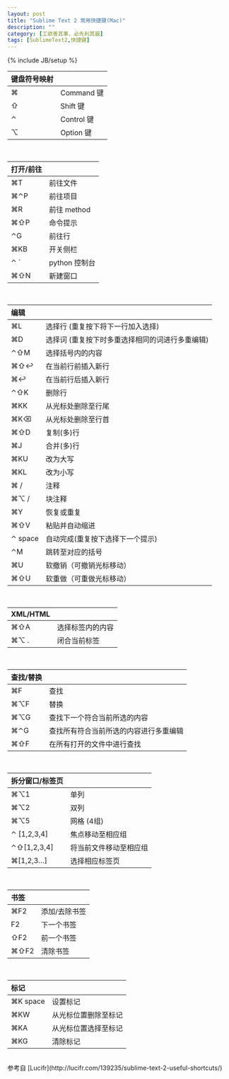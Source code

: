 ```yaml
---
layout: post
title: "Sublime Text 2 常用快捷键(Mac)"
description: ""
category: [工欲善其事，必先利其器]
tags: [SublimeText2,快捷键]
---
```

{% include JB/setup %}


键盘符号映射|&nbsp;
:-----------	| :-------------
⌘|Command 键
⇧|Shift 键
⌃|Control 键
⌥|Option 键

</br>
  	 		
打开/前往		    | &nbsp;
:-----------	| :-------------
⌘T	 |前往文件
⌘⌃P	 |前往项目
⌘R	 |前往 method
⌘⇧P	 |命令提示
⌃G	 |前往行
⌘KB	 |开关侧栏
⌃ \`  |python 控制台
⌘⇧N	 |新建窗口

</br>
            
编辑 		    | &nbsp;
:-----------	| :-------------
⌘L 	 |选择行 (重复按下将下一行加入选择)
⌘D	 |选择词 (重复按下时多重选择相同的词进行多重编辑)
⌃⇧M	 |选择括号内的内容
⌘⇧↩	 |在当前行前插入新行
⌘↩	 |在当前行后插入新行
⌃⇧K	 |删除行
⌘KK	 |从光标处删除至行尾
⌘K⌫	 |从光标处删除至行首
⌘⇧D	 |复制(多)行
⌘J	 |合并(多)行
⌘KU	 |改为大写
⌘KL	 |改为小写
⌘ /	 |注释
⌘⌥ / |	 块注释
⌘Y	 |恢复或重复
⌘⇧V	 |粘贴并自动缩进
⌃ space	 |自动完成(重复按下选择下一个提示)
⌃M	 |跳转至对应的括号
⌘U	 |软撤销（可撤销光标移动）
⌘⇧U	 |软重做（可重做光标移动）

</br>
  
XML/HTML 		| &nbsp;
:-----------	| :-------------
⌘⇧A	 	|选择标签内的内容
⌘⌥ .	|闭合当前标签

</br>
  
查找/替换 		| &nbsp;
:-----------	| :-------------
⌘F	 |查找
⌘⌥F	 |替换
⌘⌥G	 |查找下一个符合当前所选的内容
⌘⌃G	 |查找所有符合当前所选的内容进行多重编辑
⌘⇧F	 |在所有打开的文件中进行查找

</br>
  
拆分窗口/标签页 		| &nbsp;
:-----------	| :-------------
⌘⌥1	 		|单列
⌘⌥2	 		|双列
⌘⌥5	 		|网格 (4组)
⌃ \[1,2,3,4\]	 |焦点移动至相应组
⌃⇧\[1,2,3,4\]	 |将当前文件移动至相应组
⌘\[1,2,3…\]	 |选择相应标签页

</br>
  
书签 		    | &nbsp;
:-----------	| :-------------
⌘F2	 	|添加/去除书签
F2	 	|下一个书签
⇧F2	 	|前一个书签
⌘⇧F2	|清除书签

</br>
  
标记 		    | &nbsp;
:-----------	| :-------------
⌘K space	 |设置标记
⌘KW	 |从光标位置删除至标记
⌘KA	 |从光标位置选择至标记
⌘KG	 |清除标记

</br>
参考自 [Lucifr](http://lucifr.com/139235/sublime-text-2-useful-shortcuts/)